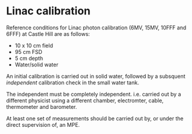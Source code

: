 # Linac calibration

Reference conditions for Linac photon calibration (6MV, 15MV, 10FFF and 6FFF) at Castle Hill are as follows:

- 10 x 10 cm field
- 95 cm FSD
- 5 cm depth
- Water/solid water

An initial calibration is carried out in solid water, followed by a subsquent _independent_ calibration check in the small water tank.

The independent must be completely independent. i.e. carried out by a different physicist using a different chamber, electromter, cable, thermometer and barometer.

At least one set of measurements should be carried out by, or under the direct supervision of, an MPE.
